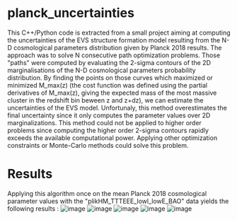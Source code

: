 # planck_uncertainties
This C++/Python code is extracted from a small project aiming at computing the uncertainties of the EVS structure formation model resulting from the N-D cosmological parameters distribution given by Planck 2018 results.
The approach was to solve N consecutive path optimization problems. Those "paths" were computed by evaluating the 2-sigma contours of the 2D marginalisations of the N-D cosmological parameters probability distribution. By finding the points on those curves which maximized or minimized M_max(z) (the cost function was defined using the partial derivatives of M_max(z), giving the expected mass of the most massive cluster in the redshift bin beween z and z+dz), we can estimate the uncertainties of the EVS model.
Unfortunaly, this method overestimates the final uncertainty since it only computes the parameter values over 2D marginalizations. This method could not be applied to higher order problems since computing the higher order 2-sigma contours rapidly exceeds the available computational power.
Applying other optimization constraints or Monte-Carlo methods could solve this problem.

# Results
Applying this algorithm once on the mean Planck 2018 cosmological parameter values with the "plikHM_TTTEEE_lowl_lowE_BAO" data yields the following results :
![image](https://user-images.githubusercontent.com/54234406/154732203-0e9c797b-3d8e-40ab-8765-1c9dcd956cac.png)
![image](https://user-images.githubusercontent.com/54234406/154732231-157dd42c-7df2-4374-95a7-7bd387ab628b.png)
![image](https://user-images.githubusercontent.com/54234406/154732234-59cecdb3-0922-4fb6-978d-ddee51c474d2.png)
![image](https://user-images.githubusercontent.com/54234406/154732241-04771446-3691-4c34-8dc5-64d2cb0d14e3.png)
![image](https://user-images.githubusercontent.com/54234406/154732252-56219a97-270d-47d1-86f6-f9b7ff3c2ca7.png)
